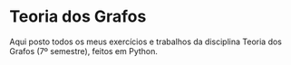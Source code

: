 # Teoria dos Grafos

Aqui posto todos os meus exercícios e trabalhos da disciplina Teoria dos Grafos (7º semestre), feitos em Python.